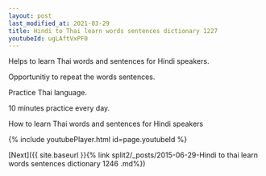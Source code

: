 ```yaml
---
layout: post
last_modified_at: 2021-03-29
title: Hindi to Thai learn words sentences dictionary 1227 
youtubeId: ugLAftVxPF0
---
```

 
 
Helps to learn Thai words and sentences for Hindi speakers.

Opportunitiy to repeat the words sentences. 

Practice Thai language. 
 
10 minutes practice every day. 
 
How to learn Thai words and sentences for Hindi speakers 
 
{% include youtubePlayer.html id=page.youtubeId %}
 
 
[Next]({{ site.baseurl }}{% link  split2/_posts/2015-06-29-Hindi to thai learn words sentences dictionary 1246 .md%})
 
